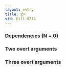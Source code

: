 ```yaml
---
layout: entry
title: གྱེར་
vid: Hill:0214
---
```

### Dependencies (N = 0)


### Two overt arguments


### Three overt arguments
